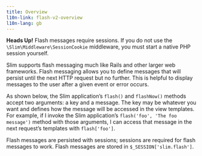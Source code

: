```yaml
---
title: Overview
l10n-link: flash-v2-overview
l10n-lang: gb
---
```

<div class="alert alert-info">
    <strong>Heads Up!</strong> Flash messages require sessions. If you do not use the
    <code>\Slim\Middleware\SessionCookie</code> middleware, you must start a native PHP session yourself.
</div>

Slim supports flash messaging much like Rails and other larger web frameworks. Flash messaging allows you to define
messages that will persist until the next HTTP request but no further. This is helpful to display messages to the user
after a given event or error occurs.

As shown below, the Slim application’s `flash()` and `flashNow()` methods accept two arguments: a key and a message.
The key may be whatever you want and defines how the message will be accessed in the view templates. For example,
if I invoke the Slim application’s `flash('foo', 'The foo message')` method with those arguments, I can access that
message in the next request’s templates with `flash['foo']`.

Flash messages are persisted with sessions; sessions are required for flash messages to work. Flash messages are
stored in `$_SESSION['slim.flash']`.
